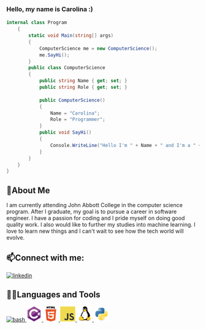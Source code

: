 ### Hello, my name is Carolina :)

```C#
internal class Program
    {
        static void Main(string[] args)
        {
            ComputerScience me = new ComputerScience();
            me.SayHi();
        }
        public class ComputerScience
        {
            public string Name { get; set; }
            public string Role { get; set; }

            public ComputerScience()
            {
                Name = "Carolina";
                Role = "Programmer";
            }
            public void SayHi()
            {
                Console.WriteLine("Hello I'm " + Name + " and I'm a " + Role + "! Thank you for dropping by!"); 
            }
        }
    }
}
```

## 🚀About Me
I am currently attending John Abbott College in the computer science program. After I graduate, my goal is to pursue a career in software engineer. I have a passion for coding and I pride myself on doing good quality work. I also would like to further my studies into machine learning. I love to learn new things and I can't wait to see how the tech world will evolve. 

## 📫Connect with me:
[<img src='https://cdn.jsdelivr.net/npm/simple-icons@3.0.1/icons/linkedin.svg' alt='linkedin' height='40'>](https://www.linkedin.com/in/carolina-balaur-b08b17252/)  
## 👨‍💻Languages and Tools
<p align="left"> <a href="https://www.gnu.org/software/bash/" target="_blank" rel="noreferrer"> <img src="https://www.vectorlogo.zone/logos/gnu_bash/gnu_bash-icon.svg" alt="bash" width="40" height="40"/> </a> <a href="https://www.w3schools.com/cs/" target="_blank" rel="noreferrer"> <img src="https://raw.githubusercontent.com/devicons/devicon/master/icons/csharp/csharp-original.svg" alt="csharp" width="40" height="40"/> </a> <a href="https://www.w3.org/html/" target="_blank" rel="noreferrer"> <img src="https://raw.githubusercontent.com/devicons/devicon/master/icons/html5/html5-original-wordmark.svg" alt="html5" width="40" height="40"/> </a> <a href="https://developer.mozilla.org/en-US/docs/Web/JavaScript" target="_blank" rel="noreferrer"> <img src="https://raw.githubusercontent.com/devicons/devicon/master/icons/javascript/javascript-original.svg" alt="javascript" width="40" height="40"/> </a> <a href="https://www.linux.org/" target="_blank" rel="noreferrer"> <img src="https://raw.githubusercontent.com/devicons/devicon/master/icons/linux/linux-original.svg" alt="linux" width="40" height="40"/> </a> <a href="https://www.python.org" target="_blank" rel="noreferrer"> <img src="https://raw.githubusercontent.com/devicons/devicon/master/icons/python/python-original.svg" alt="python" width="40" height="40"/> </a> </p>


